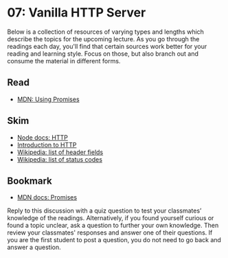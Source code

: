 07: Vanilla HTTP Server
======================================================================================

Below is a collection of resources of varying types and lengths which describe the topics for the upcoming lecture.  As you go through the readings each day, you'll find that certain sources work better for your reading and learning style. Focus on those, but also branch out and consume the material in different forms.

## Read
* [MDN: Using Promises](https://developer.mozilla.org/en-US/docs/Web/JavaScript/Guide/Using_promises)

## Skim
* [Node docs: HTTP](https://nodejs.org/api/http.html)
* [Introduction to HTTP](http://www.ntu.edu.sg/home/ehchua/programming/webprogramming/http_basics.html)
* [Wikipedia: list of header fields](https://en.wikipedia.org/wiki/List_of_HTTP_header_fields#Request_fields)
* [Wikipedia: list of status codes](https://en.wikipedia.org/wiki/List_of_HTTP_status_codes)

## Bookmark
* [MDN docs: Promises](https://developer.mozilla.org/en-US/docs/Web/JavaScript/Reference/Global_Objects/Promise)

Reply to this discussion with a quiz question to test your classmates’ knowledge of the readings. Alternatively, if you found yourself curious or found a topic unclear, ask a question to further your own knowledge. Then review your classmates' responses and answer one of their questions. If you are the first student to post a question, you do not need to go back and answer a question.
